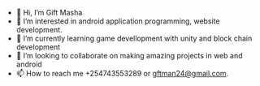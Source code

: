 - 👋 Hi, I’m Gift Masha
- 👀 I’m interested in android application programming, website development. 
- 🌱 I’m currently learning game devellopment with unity and block chain development
- 💞️ I’m looking to collaborate on making amazing projects in web and android
- 📫 How to reach me +254743553289 or gftman24@gmail.com.

<!---
gmash24/gmash24 is a ✨ special ✨ repository because its `README.md` (this file) appears on your GitHub profile.
You can click the Preview link to take a look at your changes.
--->
